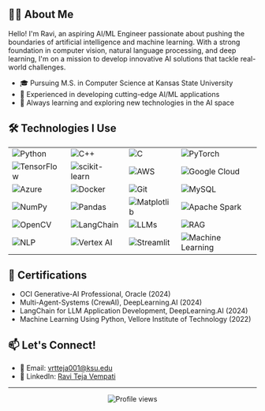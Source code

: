 ## 👨‍💻 About Me

Hello! I'm Ravi, an aspiring AI/ML Engineer passionate about pushing the boundaries of artificial intelligence and machine learning. With a strong foundation in computer vision, natural language processing, and deep learning, I'm on a mission to develop innovative AI solutions that tackle real-world challenges.

- 🎓 Pursuing M.S. in Computer Science at Kansas State University
- 🚀 Experienced in developing cutting-edge AI/ML applications
- 🌱 Always learning and exploring new technologies in the AI space
  
## 🛠 Technologies I Use

| | | | |
|---|---|---|---|
| ![Python](https://img.shields.io/badge/-Python-3776AB?style=flat-square&logo=Python&logoColor=white) | ![C++](https://img.shields.io/badge/-C++-00599C?style=flat-square&logo=C%2B%2B&logoColor=white) | ![C](https://img.shields.io/badge/-C-A8B9CC?style=flat-square&logo=C&logoColor=white) | ![PyTorch](https://img.shields.io/badge/-PyTorch-EE4C2C?style=flat-square&logo=PyTorch&logoColor=white) |
| ![TensorFlow](https://img.shields.io/badge/-TensorFlow-FF6F00?style=flat-square&logo=TensorFlow&logoColor=white) | ![scikit-learn](https://img.shields.io/badge/-scikit--learn-F7931E?style=flat-square&logo=scikit-learn&logoColor=white) | ![AWS](https://img.shields.io/badge/-AWS-232F3E?style=flat-square&logo=Amazon-AWS&logoColor=white) | ![Google Cloud](https://img.shields.io/badge/-Google%20Cloud-4285F4?style=flat-square&logo=Google-Cloud&logoColor=white) |
| ![Azure](https://img.shields.io/badge/-Azure-0089D6?style=flat-square&logo=Microsoft-Azure&logoColor=white) | ![Docker](https://img.shields.io/badge/-Docker-2496ED?style=flat-square&logo=Docker&logoColor=white) | ![Git](https://img.shields.io/badge/-Git-F05032?style=flat-square&logo=Git&logoColor=white) | ![MySQL](https://img.shields.io/badge/-MySQL-4479A1?style=flat-square&logo=MySQL&logoColor=white) |
| ![NumPy](https://img.shields.io/badge/-NumPy-013243?style=flat-square&logo=NumPy&logoColor=white) | ![Pandas](https://img.shields.io/badge/-Pandas-150458?style=flat-square&logo=Pandas&logoColor=white) | ![Matplotlib](https://img.shields.io/badge/-Matplotlib-11557c?style=flat-square) | ![Apache Spark](https://img.shields.io/badge/-Apache%20Spark-E25A1C?style=flat-square&logo=Apache-Spark&logoColor=white) |
| ![OpenCV](https://img.shields.io/badge/-OpenCV-5C3EE8?style=flat-square&logo=OpenCV&logoColor=white) | ![LangChain](https://img.shields.io/badge/-LangChain-222222?style=flat-square) | ![LLMs](https://img.shields.io/badge/-LLMs-000000?style=flat-square) | ![RAG](https://img.shields.io/badge/-RAG-AA336A?style=flat-square) |
| ![NLP](https://img.shields.io/badge/-NLP-8E44AD?style=flat-square) | ![Vertex AI](https://img.shields.io/badge/-Vertex%20AI-4285F4?style=flat-square&logo=Google-Cloud&logoColor=white) | ![Streamlit](https://img.shields.io/badge/-Streamlit-FF4B4B?style=flat-square&logo=Streamlit&logoColor=white) | ![Machine Learning](https://img.shields.io/badge/-Machine%20Learning-FF69B4?style=flat-square) |

## 🏅 Certifications

- OCI Generative-AI Professional, Oracle (2024)
- Multi-Agent-Systems (CrewAI), DeepLearning.AI (2024)
- LangChain for LLM Application Development, DeepLearning.AI (2024)
- Machine Learning Using Python, Vellore Institute of Technology (2022)

## 📫 Let's Connect!

- 📧 Email: vrtteja001@ksu.edu
- 💼 LinkedIn: [Ravi Teja Vempati](https://www.linkedin.com/in/ravi-teja-vempati-801204169)

---

<p align="center">
  <img src="https://komarev.com/ghpvc/?username=YourGitHubUsername&color=blueviolet" alt="Profile views">
</p>
